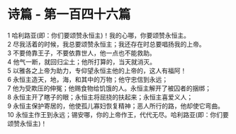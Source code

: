 # 诗篇 - 第一百四十六篇
  
 1 哈利路亚(即：你们要颂赞永恒主)！我的心哪，你要颂赞永恒主。  
 2 尽我活着的时候，我总要颂赞永恒主；我还存在时总要唱扬我的上帝。  
 3 不要倚靠王子，不要依靠世人，他一点也不能救助。  
 4 他气一断，就回归尘土；他所打算的，当天就消灭。  
 5 以雅各之上帝为助力，专仰望永恒主他的上帝的，这人有福阿！  
 6 永恒主造天，地，海，和其中的万物；他守忠信到永远；  
 7 他为受欺压的伸冤；他赐食物给饥饿的人。永恒主解开了被囚者的捆绑；  
 8 永恒主开了瞎子的眼；永恒主将屈挠的扶起来；永恒主喜爱义人；  
 9 永恒主保护寄居的，他使孤儿寡妇恢复精神；恶人所行的路，他却使它弯曲。  
 10 永恒主作王到永远；锡安哪，你的上帝作王，代代无尽。哈利路亚(即：你们要颂赞永恒主)！